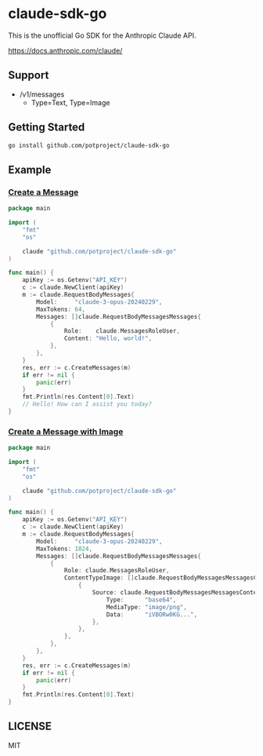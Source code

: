 # claude-sdk-go
This is the unofficial Go SDK for the Anthropic Claude API.

https://docs.anthropic.com/claude/

## Support
* /v1/messages
  * Type=Text, Type=Image

## Getting Started
```bash
go install github.com/potproject/claude-sdk-go
```

## Example
### [Create a Message](./example/message/main.go)
```go
package main

import (
	"fmt"
	"os"

	claude "github.com/potproject/claude-sdk-go"
)

func main() {
	apiKey := os.Getenv("API_KEY")
	c := claude.NewClient(apiKey)
	m := claude.RequestBodyMessages{
		Model:     "claude-3-opus-20240229",
		MaxTokens: 64,
		Messages: []claude.RequestBodyMessagesMessages{
			{
				Role:    claude.MessagesRoleUser,
				Content: "Hello, world!",
			},
		},
	}
	res, err := c.CreateMessages(m)
	if err != nil {
		panic(err)
	}
	fmt.Println(res.Content[0].Text)
	// Hello! How can I assist you today?
}

```

### [Create a Message with Image](./example/message_type_image/main.go)
```go
package main

import (
	"fmt"
	"os"

	claude "github.com/potproject/claude-sdk-go"
)

func main() {
	apiKey := os.Getenv("API_KEY")
	c := claude.NewClient(apiKey)
	m := claude.RequestBodyMessages{
		Model:     "claude-3-opus-20240229",
		MaxTokens: 1024,
		Messages: []claude.RequestBodyMessagesMessages{
			{
				Role: claude.MessagesRoleUser,
				ContentTypeImage: []claude.RequestBodyMessagesMessagesContentTypeImage{
					{
						Source: claude.RequestBodyMessagesMessagesContentTypeImageSource{
							Type:      "base64",
							MediaType: "image/png",
							Data:      "iVBORw0KG...",
						},
					},
				},
			},
		},
	}
	res, err := c.CreateMessages(m)
	if err != nil {
		panic(err)
	}
	fmt.Println(res.Content[0].Text)
}

```
## LICENSE
MIT